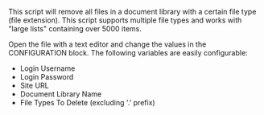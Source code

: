 This script will remove all files in a document library with a certain file type (file extension). This script supports multiple file types and works with "large lists" containing over 5000 items.

 Open the file with a text editor and change the values in the CONFIGURATION block. The following variables are easily configurable:
  - Login Username
  - Login Password
  - Site URL
  - Document Library Name
  - File Types To Delete (excluding '.' prefix)
